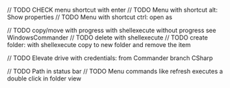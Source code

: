 // TODO CHECK menu shortcut with enter
// TODO Menu with shortcut alt: Show properties
// TODO Menu with shortcut ctrl: open as

// TODO copy/move with progress with shellexecute without progress see WindowsCommander
// TODO delete with shellexecute
// TODO create folder: with shellexecute copy to new folder and remove the item

// TODO Elevate drive with credentials: from Commander branch CSharp

// TODO Path in status bar
// TODO Menu commands like refresh executes a double click in folder view